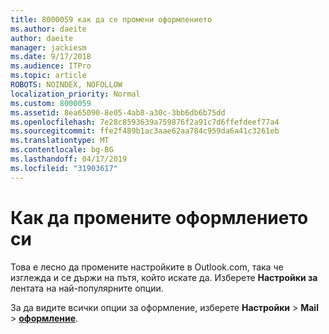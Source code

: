 ```yaml
---
title: 8000059 как да се промени оформлението
ms.author: daeite
author: daeite
manager: jackiesm
ms.date: 9/17/2018
ms.audience: ITPro
ms.topic: article
ROBOTS: NOINDEX, NOFOLLOW
localization_priority: Normal
ms.custom: 8000059
ms.assetid: 8ea65090-8e05-4ab8-a30c-3bb6db6b75dd
ms.openlocfilehash: 7e28c8593639a759876f2a91c7d6ffefdeef77a4
ms.sourcegitcommit: ffe2f489b1ac3aae62aa784c959da6a41c3261eb
ms.translationtype: MT
ms.contentlocale: bg-BG
ms.lasthandoff: 04/17/2019
ms.locfileid: "31903617"
---
```

# <a name="how-to-change-your-layout"></a>Как да промените оформлението си

Това е лесно да промените настройките в Outlook.com, така че изглежда и се държи на пътя, който искате да. Изберете **Настройки за** лентата на най-популярните опции. 

За да видите всички опции за оформление, изберете **Настройки** > **Mail** > [**оформление**](https://outlook.live.com/mail/options/mail/layout). 
  

